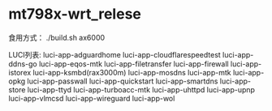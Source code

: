 # mt798x-wrt_relese
食用方式：
./build.sh ax6000

LUCI列表:
luci-app-adguardhome
luci-app-cloudflarespeedtest
luci-app-ddns-go
luci-app-eqos-mtk
luci-app-filetransfer
luci-app-firewall
luci-app-istorex
luci-app-ksmbd(rax3000m)
luci-app-mosdns
luci-app-mtk
luci-app-opkg
luci-app-passwall
luci-app-quickstart
luci-app-smartdns
luci-app-store
luci-app-ttyd
luci-app-turboacc-mtk
luci-app-uhttpd
luci-app-upnp
luci-app-vlmcsd
luci-app-wireguard
luci-app-wol
